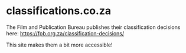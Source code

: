 # classifications.co.za

The Film and Publication Bureau publishes their classification decisions here: https://fpb.org.za/classification-decisions/


This site makes them a bit more accessible!
